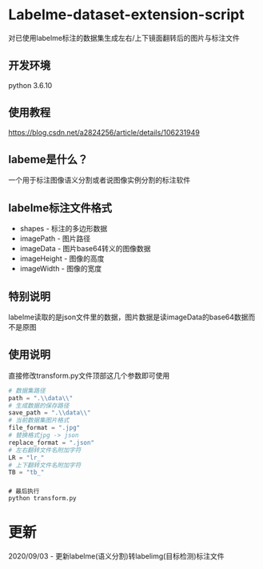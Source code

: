 # Labelme-dataset-extension-script
对已使用labelme标注的数据集生成左右/上下镜面翻转后的图片与标注文件

## 开发环境
python 3.6.10

## 使用教程
https://blog.csdn.net/a2824256/article/details/106231949

## labeme是什么？
一个用于标注图像语义分割或者说图像实例分割的标注软件

## labelme标注文件格式
- shapes - 标注的多边形数据
- imagePath - 图片路径
- imageData - 图片base64转义的图像数据
- imageHeight - 图像的高度
- imageWidth - 图像的宽度

## 特别说明
labelme读取的是json文件里的数据，图片数据是读imageData的base64数据而不是原图

## 使用说明
直接修改transform.py文件顶部这几个参数即可使用
```python
# 数据集路径
path = ".\\data\\"
# 生成数据的保存路径
save_path = ".\\data\\"
# 当前数据集图片格式
file_format = ".jpg"
# 替换格式jpg -> json
replace_format = ".json"
# 左右翻转文件名附加字符
LR = "lr_"
# 上下翻转文件名附加字符
TB = "tb_"
```
####
```shell
# 最后执行
python transform.py
```

# 更新
2020/09/03 - 更新labelme(语义分割)转labelimg(目标检测)标注文件
